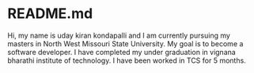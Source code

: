 # README.md
Hi, my name is uday kiran kondapalli and I am currently pursuing my masters in North West Missouri State University.
My goal is to become a software developer.
I have completed my under graduation in vignana bharathi institute of technology.
I have been worked in TCS for 5 months.
